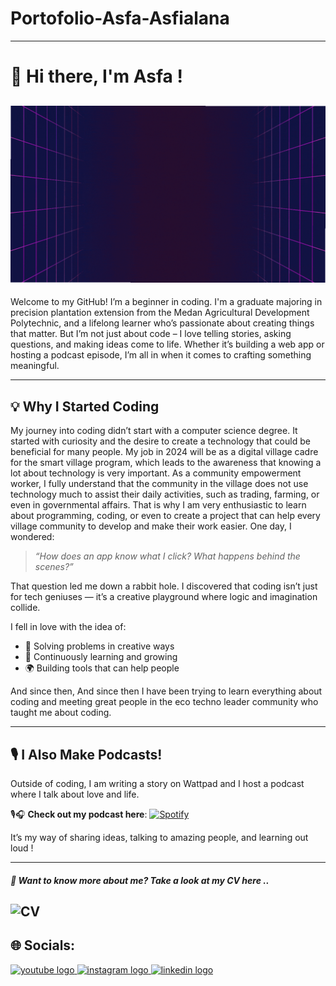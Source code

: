 # Portofolio-Asfa-Asfialana
---
# 👋 Hi there, I'm Asfa !
![new_era](https://github.com/Asfa-Asfialana/portofolio-Asfa-Asfialana/blob/main/new_era.gif)
---

Welcome to my GitHub! I’m a beginner in coding. I'm a graduate majoring in precision plantation extension from the Medan Agricultural Development Polytechnic, and a lifelong learner who’s passionate about creating things that matter.
But I’m not just about code – I love telling stories, asking questions, and making ideas come to life. Whether it’s building a web app or hosting a podcast episode, I’m all in when it comes to crafting something meaningful.

---
## 💡 Why I Started Coding

My journey into coding didn’t start with a computer science degree. It started with curiosity and the desire to create a technology that could be beneficial for many people.
My job in 2024 will be as a digital village cadre for the smart village program, which leads to the awareness that knowing a lot about technology is very important. As a community empowerment worker, I fully understand that the community in the village does not use technology much to assist their daily activities, such as trading, farming, or even in governmental affairs. That is why I am very enthusiastic to learn about programming, coding, or even to create a project that can help every village community to develop and make their work easier.
One day, I wondered:  
> *“How does an app know what I click? What happens behind the scenes?”*  

That question led me down a rabbit hole. I discovered that coding isn’t just for tech geniuses — it’s a creative playground where logic and imagination collide.

I fell in love with the idea of:
- 🔧 Solving problems in creative ways  
- 🌱 Continuously learning and growing  
- 🌍 Building tools that can help people  

And since then, And since then I have been trying to learn everything about coding and meeting great people in the eco techno leader community who taught me about coding.

---

## 🎙 I Also Make Podcasts!

Outside of coding, I am writing a story on Wattpad and I host a podcast where I talk about love and life.

🎙️🎧 **Check out my podcast here**: [![Spotify](https://img.shields.io/badge/Spotify-Podcast-green?logo=spotify)](https://open.spotify.com/show/3SG2l8nKttjbQtdQZ37ig2?si=78948f28649148b8)


It’s my way of sharing ideas, talking to amazing people, and learning out loud !

---
##### 👋 Want to know more about me? Take a look at my CV here ..
![CV](https://github.com/Asfa-Asfialana/portofolio-Asfa-Asfialana/tree/main/CV-PDF)
---


## 🌐 Socials:
<div align="left">
  <a href="https://www.youtube.com/@Dailysweetjbi" target="_blank">
    <img src="https://raw.githubusercontent.com/maurodesouza/profile-readme-generator/master/src/assets/icons/social/youtube/default.svg" width="52" height="40" alt="youtube logo"  />
  </a>
  <a href="https://www.instagram.com/as.asfialn/" target="_blank">
    <img src="https://raw.githubusercontent.com/maurodesouza/profile-readme-generator/master/src/assets/icons/social/instagram/default.svg" width="52" height="40" alt="instagram logo"  />
  </a>
  <a href="https://www.linkedin.com/in/asfaasfialana86/" target="_blank">
    <img src="https://raw.githubusercontent.com/maurodesouza/profile-readme-generator/master/src/assets/icons/social/linkedin/default.svg" width="52" height="40" alt="linkedin logo"  />
  </a>
</div>

###
</div>
